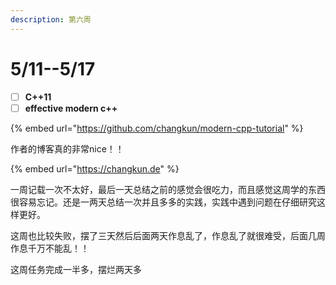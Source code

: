 ```yaml
---
description: 第六周
---
```


# 5/11--5/17

* [ ] **C++11**
* [ ] **effective modern c++**

{% embed url="https://github.com/changkun/modern-cpp-tutorial" %}

作者的博客真的非常nice！！

{% embed url="https://changkun.de" %}

一周记载一次不太好，最后一天总结之前的感觉会很吃力，而且感觉这周学的东西很容易忘记。还是一两天总结一次并且多多的实践，实践中遇到问题在仔细研究这样更好。

这周也比较失败，摆了三天然后后面两天作息乱了，作息乱了就很难受，后面几周作息千万不能乱！！

这周任务完成一半多，摆烂两天多


